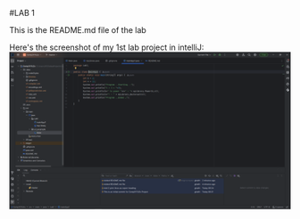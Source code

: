 #LAB 1

This is the README.md file of the lab

Here's the screenshot of my 1st lab project in intelliJ:
![img.png](../../../../img.png)